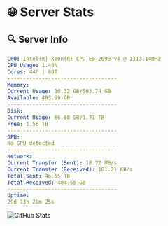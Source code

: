 # 🌐 Server Stats
## 🔍 Server Info
```yaml
CPU: Intel(R) Xeon(R) CPU E5-2699 v4 @ 1313.14MHz
CPU Usage: 1.40%
Cores: 44P | 88T
-----------------------------------
Memory:
Current Usage: 16.32 GB/503.74 GB
Available: 483.99 GB
-----------------------------------
Disk:
Current Usage: 66.60 GB/1.71 TB
Free: 1.56 TB
-----------------------------------
GPU:
No GPU detected
-----------------------------------
Network:
Current Transfer (Sent): 18.72 MB/s
Current Transfer (Received): 101.21 KB/s
Total Sent: 46.55 TB
Total Received: 404.56 GB
-----------------------------------
Uptime:
29d 13h 28m 25s
```
![GitHub Stats](https://img.shields.io/badge/Updated-2025-04-06_10:51:14-blue)
